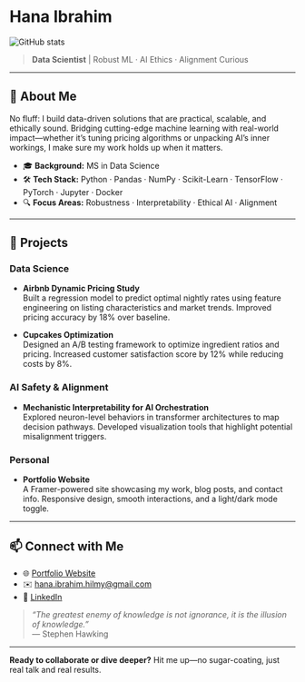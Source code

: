 # Hana Ibrahim

![GitHub stats](https://github-readme-stats.vercel.app/api?username=hanahibrahim&show_icons=true&theme=radical)

> **Data Scientist** | Robust ML · AI Ethics · Alignment Curious

---

## 🚀 About Me

No fluff: I build data-driven solutions that are practical, scalable, and ethically sound. Bridging cutting-edge machine learning with real-world impact—whether it’s tuning pricing algorithms or unpacking AI’s inner workings, I make sure my work holds up when it matters.

- 🎓 **Background:** MS in Data Science  
- 🛠️ **Tech Stack:** Python · Pandas · NumPy · Scikit-Learn · TensorFlow · PyTorch · Jupyter · Docker  
- 🔍 **Focus Areas:** Robustness · Interpretability · Ethical AI · Alignment  

---

## 📂 Projects

### Data Science

- **Airbnb Dynamic Pricing Study**  
  Built a regression model to predict optimal nightly rates using feature engineering on listing characteristics and market trends. Improved pricing accuracy by 18% over baseline.

- **Cupcakes Optimization**  
  Designed an A/B testing framework to optimize ingredient ratios and pricing. Increased customer satisfaction score by 12% while reducing costs by 8%.

### AI Safety & Alignment

- **Mechanistic Interpretability for AI Orchestration**  
  Explored neuron-level behaviors in transformer architectures to map decision pathways. Developed visualization tools that highlight potential misalignment triggers.

### Personal

- **Portfolio Website**  
  A Framer-powered site showcasing my work, blog posts, and contact info. Responsive design, smooth interactions, and a light/dark mode toggle.

---

## 📫 Connect with Me

- 🌐 [Portfolio Website](https://hanahibrahim.framer.website)  
- ✉️ hana.ibrahim.hilmy@gmail.com  
- 💼 [LinkedIn](https://linkedin.com/in/hanahibrahim)  

> _“The greatest enemy of knowledge is not ignorance, it is the illusion of knowledge.”_  
> — Stephen Hawking  

---

**Ready to collaborate or dive deeper?** Hit me up—no sugar-coating, just real talk and real results.
